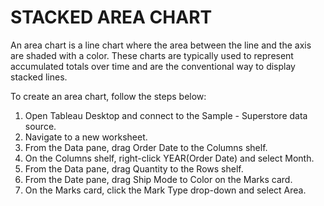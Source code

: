 # STACKED  AREA CHART
An area chart is a line chart where the area between the line and the axis are shaded with a color. These charts are typically used to represent accumulated totals over time and are the conventional way to display stacked lines.


To create an area chart, follow the steps below:

1. Open Tableau Desktop and connect to the Sample - Superstore data source.
2. Navigate to a new worksheet.
3. From the Data pane, drag Order Date to the Columns shelf.
4. On the Columns shelf, right-click YEAR(Order Date) and select Month.
5. From the Data pane, drag Quantity to the Rows shelf.
6. From the Date pane, drag Ship Mode to Color on the Marks card.
7. On the Marks card, click the Mark Type drop-down and select Area.
